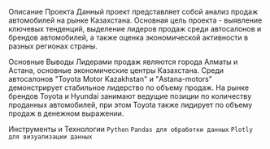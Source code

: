 Описание Проекта
Данный проект представляет собой анализ продаж автомобилей на рынке Казахстана. Основная цель проекта - выявление ключевых тенденций, выделение лидеров продаж среди автосалонов и брендов автомобилей, а также оценка экономической активности в разных регионах страны.

Основные Выводы
Лидерами продаж являются города Алматы и Астана, основные экономические центры Казахстана.
Среди автосалонов "Toyota Motor Kazakhstan" и "Astana-motors" демонстрирует стабильное лидерство по объему продаж.
На рынке брендов Toyota и Hyundai занимают ведущие позиции по количеству проданных автомобилей, при этом Toyota также лидирует по объему продаж в денежном выражении.

Инструменты и Технологии
`Python` `Pandas для обработки данных` `Plotly для визуализации данных`
